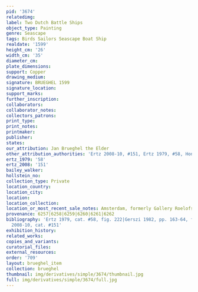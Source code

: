 ```yaml
---
pid: '3674'
relatedimg: 
label: Two Dutch Battle Ships
object_type: Painting
genre: Seascape
tags: Birds Sailors Seascape Boat Ship
realdate: '1599'
height_cm: '26'
width_cm: '35'
diameter_cm: 
plate_dimensions: 
support: Copper
drawing_medium: 
signature: BRUEGHEL 1599
signature_location: 
support_marks: 
further_inscription: 
collaborators: 
collaborator_notes: 
collectors_patrons: 
print_type: 
print_notes: 
printmaker: 
publisher: 
states: 
our_attribution: Jan Brueghel the Elder
other_attribution_authorities: 'Ertz 2008-10, #151, Ertz 1979, #58, Honig database'
ertz_1979: '58'
ertz_2008: '151'
bailey_walker: 
hollstein_no: 
collection_type: Private
location_country: 
location_city: 
location: 
location_collection: 
location_or_most_recent_sale_notes: Amsterdam, formerly Gallery Roelofsz
provenance: 6257|6258|6259|6260|6261|6262
bibliography: 'Ertz 1979, cat. #58, fig. 222|Gerszi 1982, pp. 163-64, fig. 23|Ertz
  2008-10, cat. #151'
exhibition_history: 
related_works: 
copies_and_variants: 
curatorial_files: 
external_resources: 
order: '709'
layout: brueghel_item
collection: brueghel
thumbnail: img/derivatives/simple/3674/thumbnail.jpg
full: img/derivatives/simple/3674/full.jpg
---
```

